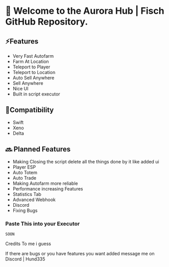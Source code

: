 # 🎣 Welcome to the Aurora Hub | Fisch GitHub Repository.

## ⚡Features
  - Very Fast Autofarm
  - Farm At Location
  - Teleport to Player
  - Teleport to Location
  - Auto Sell Anywhere
  - Sell Anywhere
  - Nice UI
  - Built in script executor
    
## 🔌Compatibility
* Swift
* Xeno
* Delta

## 🔜 Planned Features
* Making Closing the script delete all the things done by it like added ui
* Player ESP
* Auto Totem
* Auto Trade
* Making Autofarm more reliable
* Performance increasing Features
* Statistics Tab
* Advanced Webhook
* Discord
* Fixing Bugs
  
### Paste This into your Executor
```
SOON
```

Credits To me i guess

If there are bugs or you have features you want added message me on Discord | Hund335
